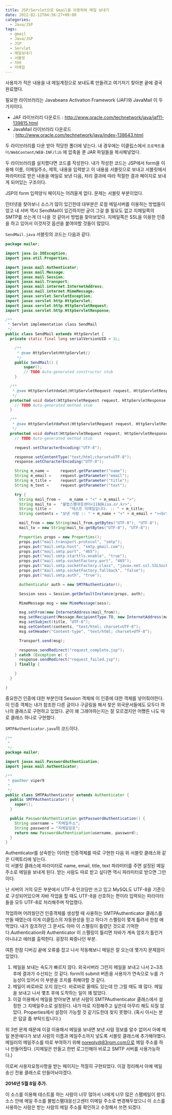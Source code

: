 ```yaml
---
title: JSP/Servlet으로 Gmail을 이용하여 메일 보내기
date: 2012-02-12T04:56:27+09:00
categories:
  - Java/JSP
tags:
  - gmail
  - Java/JSP
  - JSP
  - Servlet
  - 메일보내기
  - 서블릿
  - 자바
  - 지메일
---
```

사용자가 적은 내용을 내 메일계정으로 보내도록 만들려고 여기저기 찾아본 끝에 결국 완료했다.

필요한 라이브러리는 Javabeans Activation Framework (JAF)와 JavaMail 이 두가지이다.

  * JAF 라이브러리 다운로드 : <http://www.oracle.com/technetwork/java/jaf11-139815.html>
  * JavaMail 라이브러리 다운로드 : <http://www.oracle.com/technetwork/java/index-138643.html>

두 라이브러리를 다운 받아 적당한 폴더에 넣는다. 내 경우에는 이클립스에서 `프로젝트폴더/WebContent/WEB-INF/lib` 에 압축을 푼 JAR 파일들을 복사해넣었다.

두 라이브러리를 설치했다면 코드를 작성한다. 내가 작성한 코드는 JSP에서 form을 이용해 이름, 이메일주소, 제목, 내용을 입력받고 이 내용을 서블릿으로 보내고 서블릿에서 파라미터로 받은 내용을 메일로 보낸 다음, 처리 결과에 따라 적절한 결과 페이지로 보내게 되어있는 구조이다.

JSP의 form 입력양식 페이지는 어려울게 없다. 문제는 서블릿 부분이었다.

인터넷을 찾아보니 소스가 많이 있긴한데 대부분은 로컬 메일서버를 이용하는 방법들이었고 내 서버 역시 SendMail이 있긴하지만 굳이 그걸 쓸 필요도 없고 지메일쪽의 SMTP를 쓰는게 더 나을 것 같아서 방법을 찾아보았다. 지메일쪽은 SSL을 이용한 인증을 하고 있어서 이것저것 옵션을 붙여야할 것들이 많았다.

`SendMail.java` 서블릿의 코드는 다음과 같다.

```java
package mailer;

import java.io.IOException;
import java.util.Properties;

import javax.mail.Authenticator;
import javax.mail.Message;
import javax.mail.Session;
import javax.mail.Transport;
import javax.mail.internet.InternetAddress;
import javax.mail.internet.MimeMessage;
import javax.servlet.ServletException;
import javax.servlet.http.HttpServlet;
import javax.servlet.http.HttpServletRequest;
import javax.servlet.http.HttpServletResponse;

/**
 * Servlet implementation class SendMail
 */
public class SendMail extends HttpServlet {
  private static final long serialVersionUID = 1L;

    /**
     * @see HttpServlet#HttpServlet()
     */
    public SendMail() {
        super();
        // TODO Auto-generated constructor stub
    }

  /**
   * @see HttpServlet#doGet(HttpServletRequest request, HttpServletResponse response)
   */
  protected void doGet(HttpServletRequest request, HttpServletResponse response) throws ServletException, IOException {
    // TODO Auto-generated method stub
  }

  /**
   * @see HttpServlet#doPost(HttpServletRequest request, HttpServletResponse response)
   */
  protected void doPost(HttpServletRequest request, HttpServletResponse response) throws ServletException, IOException {
    // TODO Auto-generated method stub

    request.setCharacterEncoding("UTF-8");

    response.setContentType("text/html;charset=UTF-8");
    response.setCharacterEncoding("UTF-8");

    String m_name =		request.getParameter("name");
    String m_email =	request.getParameter("email");
    String m_title =	request.getParameter("title");
    String m_text =		request.getParameter("text");

    try {
      String mail_from =	m_name + "<" + m_email + ">";
      String mail_to =	"불법스팸대응센터<118@kisa.or.kr>";
      String title =		"테스트 이메일입니다. :: " + m_title;
      String contents =	"보낸 사람 :: " + m_name + "<" + m_email + "><br><br>" + m_title + "<br><br>" + m_text;

      mail_from = new String(mail_from.getBytes("UTF-8"), "UTF-8");
      mail_to = new String(mail_to.getBytes("UTF-8"), "UTF-8");

      Properties props = new Properties();
      props.put("mail.transport.protocol", "smtp");
      props.put("mail.smtp.host", "smtp.gmail.com");
      props.put("mail.smtp.port", "465");
      props.put("mail.smtp.starttls.enable", "true");
      props.put("mail.smtp.socketFactory.port", "465");
      props.put("mail.smtp.socketFactory.class", "javax.net.ssl.SSLSocketFactory");
      props.put("mail.smtp.socketFactory.fallback", "false");
      props.put("mail.smtp.auth", "true");

      Authenticator auth = new SMTPAuthenticator();

      Session sess = Session.getDefaultInstance(props, auth);

      MimeMessage msg = new MimeMessage(sess);

      msg.setFrom(new InternetAddress(mail_from));
      msg.setRecipient(Message.RecipientType.TO, new InternetAddress(mail_to));
      msg.setSubject(title, "UTF-8");
      msg.setContent(contents, "text/html; charset=UTF-8");
      msg.setHeader("Content-type", "text/html; charset=UTF-8");

      Transport.send(msg);

      response.sendRedirect("request_complete.jsp");
    } catch (Exception e) {
      response.sendRedirect("request_failed.jsp");
    } finally {

    }
  }

}
```

중요한건 인증에 대한 부분인데 Session 객체에 이 인증에 대한 객체를 넣어줘야한다. 이 인증 객체는 내가 참조한 다른 글이나 구글링을 해서 찾은 외국문서들에도 모두다 하나의 클래스로 구현하고 있었다. 굳이 왜 그래야하는지는 잘 모르겠지만 어쨌튼 나도 따로 클래스 하나로 구현했다.

`SMTPAuthenticator.java`의 코드이다.

```java
/**
 *
 */
package mailer;

import javax.mail.PasswordAuthentication;
import javax.mail.Authenticator;

/**
 * @author viper9
 *
 */
public class SMTPAuthenticator extends Authenticator {
  public SMTPAuthenticator() {
    super();
  }

  public PasswordAuthentication getPasswordAuthentication() {
    String username = "지메일주소";
    String password = "지메일암호";
    return new PasswordAuthentication(username, password);
  }
}
```

Authenticator를 상속받는 이러한 인증객체를 따로 구현한 다음 위 서블릿 클래스와 같은 디렉토리에 넣는다.  
이 서블릿 클래스에 파라미터로 name, email, title, text 파라미터를 주면 설정된 메일 주소로 메일을 보내게 된다. 받는 사람도 따로 받고 싶다면 역시 파라미터로 받으면 그만이다.

난 서버의 거의 모든 부분에서 UTF-8 인코딩만 쓰고 있고 MySQL도 UTF-8을 기준으로 구성되어있으며 자바 작업을 할 때도 UTF-8을 선호하는 편이라 입력되는 파라미터들을 모두 UTF-8로 처리해주며 작업했다.

작업하며 어려웠던건 인증객체를 생성할 때 사용하는 SMTPAuthenticator 클래스를 만들 때였는데 이게 이클립스의 자동완성을 믿고 하다가 스펠링이 몇개 틀려서 한참 애먹었다. 내가 참조하던 그 문서도 아마 이 스펠링이 틀렸던 것으로 기억한다.Authentication와 Authenticator 이 스펠링이 틀리면 자바가 계속 암호가 틀린거 아니냐고 에러를 출력한다. 굉장히 짜증나던 부분.

여튼 한참 디버깅 끝에 오류를 잡고 나서 작동해보니 메일은 잘 오는데 몇가지 문제점이 있었다.

  1. 메일을 보내는 속도가 빠르지 않다. 외국서버라 그런지 메일을 보내고 나서 2~3초 후에 결과가 수신되는 것 같다. form의 submit 버튼을 사용자가 연속으로 누를 가능성이 있어서 이 부분을 조치를 취해야할 것 같다.
  2. 메일이 바로바로 오지 않는다. 바로바로 올때도 있는데 안 그럴 때도 꽤 많다. 메일을 보내고 나서 몇초 후에 도착하는 일이 꽤 많았다.
  3. 이걸 이용해서 메일을 받아보면 보낸 사람이 SMTPAuthenticator 클래스에서 설정한 그 지메일주소로 설정된다. 내가 따로 지정해주고 싶은데 아무리 해도 되질 않았다. Properties에서 설정이 가능할 것 같기도한데 찾지 못했다. (혹시 아시는 분은 답글 좀 부탁드립니다.)

위 3번 문제 때문에 이걸 이용해서 메일을 보내면 보낸 사람 정보를 알수 없어서 아예 메일 본문에다가 보낸 사람의 이름과 메일주소까지 넣도록 서블릿 클래스에 추가해야했다.  
메일러의 메일주소를 따로 부여하기 위해 noreply@83rpm.com으로 메일 주소를 하나 만들어줬다. (지메일은 만들고 한번 로그인해야 비로고 SMTP 서버를 사용가능하다.)

이로써 사용자요청사항을 받는 페이지는 적절히 구현되었다. 이걸 정리해서 아예 메일 송신 전용 클래스로 만들어놔야겠다.

**2014년 5월 8일 추가.**

이 소스를 이용해 테스트를 하는 사람이 너무 많아서 나에게 너무 많은 스팸메일이 왔다. 소스 안에 메일 주소를 불법스팸대응신고센터 이메일 주소로 변경해두었으니 이 소스를 사용하는 사람은 받는 사람의 메일 주소를 확인하고 수정해서 쓰면 되겠다.
